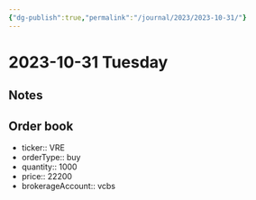 ```yaml
---
{"dg-publish":true,"permalink":"/journal/2023/2023-10-31/"}
---
```


# 2023-10-31 Tuesday

## Notes

## Order book

- ticker:: VRE
- orderType:: buy
- quantity:: 1000
- price:: 22200
- brokerageAccount:: vcbs
